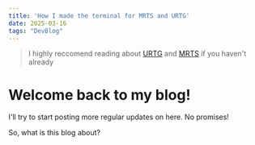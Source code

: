 ```yaml
---
title: 'How I made the terminal for MRTS and URTG'
date: 2025-03-16
tags: "DevBlog"
---
```


> I highly reccomend reading about [URTG](https://goobismoobis.github.io/GoobisBlog/2025/03/16/HeyGithub.html) and [MRTS](https://goobismoobis.github.io/GoobisBlog/2024/08/25/FirstDevblog.html) if you haven't already

# Welcome back to my blog!

I'll try to start posting more regular updates on here. No promises!

So, what is this blog about?

